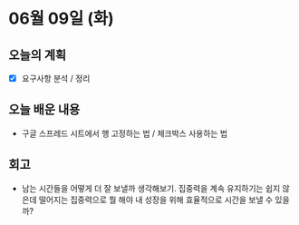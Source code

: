 # 06월 09일 \(화\)

## 오늘의 계획

* [x] 요구사항 분석 / 정리

## 오늘 배운 내용

* 구글 스프레드 시트에서 행 고정하는 법 / 체크박스 사용하는 법

## 회고

* 남는 시간들을 어떻게 더 잘 보낼까 생각해보기. 집중력을 계속 유지하기는 쉽지 않은데 떨어지는 집중력으로 뭘 해야 내 성장을 위해 효율적으로 시간을 보낼 수 있을까?

